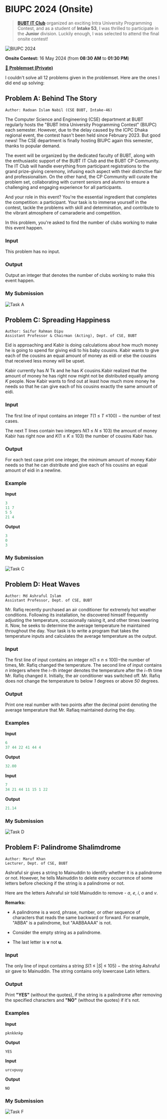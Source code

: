 # BIUPC 2024 (Onsite)

> [**BUBT IT Club**][1] organized an exciting Intra University Programming Contest, and as a student of **Intake 53**, I was thrilled to participate in the **Junior** division. Luckily enough, I was selected to attend the final onsite contest!

![BIUPC 2024](poster.jpg)

**Onsite Contest:** 16 May 2024 (from **08:30 AM** to **01:30 PM**)

[📌 **Problemset (Private)**][2]

[1]: https://www.facebook.com/BITCofficial
[2]: https://codeforces.com/gym/524390

I couldn't solve all 12 problems given in the problemset. Here are the ones I did end up solving:

## Problem A: Behind The Story

```
Author: Radoan Islam Nabil (CSE BUBT, Intake-46)
```

The Computer Science and Engineering (CSE) department at BUBT regularly hosts the "BUBT Intra University Programming Contest" (BIUPC) each semester. However, due to the delay caused by the ICPC Dhaka regional event, the contest hasn't been held since February 2023. But good news! The CSE department is finally hosting BIUPC again this semester, thanks to popular demand.

The event will be organized by the dedicated faculty of BUBT, along with the enthusiastic support of the BUBT IT Club and the BUBT CP Community. The IT Club will handle everything from participant registrations to the grand prize-giving ceremony, infusing each aspect with their distinctive flair and professionalism. On the other hand, the CP Community will curate the problem set, collaborating with current seniors and alumni to ensure a challenging and engaging experience for all participants.

And your role in this event? You're the essential ingredient that completes the competition: a participant. Your task is to immerse yourself in the contest, tackle the problems with skill and determination, and contribute to the vibrant atmosphere of camaraderie and competition.

In this problem, you're asked to find the number of clubs working to make this event happen.

### Input

This problem has no input.

### Output

Output an integer that denotes the number of clubs working to make this event happen.

### My Submission

![Task A](./preview-A.png)

## Problem C: Spreading Happiness

```
Author: Saifur Rahman Dipu
Assistant Professor & Chairman (Acting), Dept. of CSE, BUBT
```

Eid is approaching and Kabir is doing calculations about how much money he is going to spend for giving eidi to his baby cousins. Kabir wants to give each of the cousins an equal amount of money as eidi or else the cousins that received less money will be upset.

Kabir currently has _N_ Tk and he has _K_ cousins.Kabir realized that the amount of money he has right now might not be distributed equally among _K_ people. Now Kabir wants to find out at least how much more money he needs so that he can give each of his cousins exactly the same amount of eidi.

### Input

The first line of input contains an integer _T_(1 ≤ _T_ ≤100) − the number of test cases.

The next T lines contain two integers _N_(1 ≤ _N_ ≤ 103) the amount of money Kabir has right now and _K_(1 ≤ _K_ ≤ 103) the number of cousins Kabir has.

### Output

For each test case print one integer, the minimum amount of money Kabir needs so that he can distribute and give each of his cousins an equal amount of eidi in a newline.

### Example

**Input**

```c
3
11 7
5 5
21 4
```

**Output**

```c
3
0
3
```

### My Submission

![Task C](./preview-C.png)

## Problem D: Heat Waves

```
Author: Md Ashraful Islam
Assistant Professor, Dept. of CSE, BUBT
```

Mr. Rafiq recently purchased an air conditioner for extremely hot weather conditions. Following its installation, he discovered himself frequently adjusting the temperature, occasionally raising it, and other times lowering it. Now, he seeks to determine the average temperature he maintained throughout the day. Your task is to write a program that takes the temperature inputs and calculates the average temperature as the output.

### Input

The first line of input contains an integer _n_(1 ≤ _n_ ≤ 100)−the number of times, Mr. Rafiq changed the temperature. The second line of input contains _n_ integers where the *i*−th integer denotes the temperature after the *i*−th time Mr. Rafiq changed it. Initially, the air conditioner was switched off. Mr. Rafiq does not change the temperature to below _1_ degrees or above _50_ degrees.

### Output

Print one real number with two points after the decimal point denoting the average temperature that Mr. Rafiaq maintained during the day.

### Examples

**Input**

```c
6
37 44 22 41 44 4
```

**Output**

```c
32.00
```

**Input**

```c
7
34 21 44 11 15 1 22
```

**Output**

```c
21.14
```

### My Submission

![Task D](./preview-D.png)

## Problem F: Palindrome Shalimdrome

```
Author: Maruf Khan
Lecturer, Dept. of CSE, BUBT
```

Ashraful sir gives a string to Mainuddin to identify whether it is a palindrome or not. However, he tells Mainuddin to delete every occurrence of some letters before checking if the string is a palindrome or not.

Here are the letters Ashraful sir told Mainuddin to remove - _a_, _e_, _i_, _o_ and _v_.

**Remarks:**

-   A palindrome is a word, phrase, number, or other sequence of characters that reads the same backward or forward. For example, "ABBA" is a palindrome, but "AABBAAAA" is not.

-   Consider the empty string as a palindrome.

-   The last letter is **v** not **u**.

### Input

The only line of input contains a string _S_(1 ≤ |_S_| ≤ 105) − the string Ashraful sir gave to Mainuddin. The string contains only lowercase Latin letters.

### Output

Print **"YES"** (without the quotes), if the string is a palindrome after removing the specified characters and **"NO"** (without the quotes) if it's not.

### Examples

**Input**

```
pknkknkp
```

**Output**

```
YES
```

**Input**

```
urcvpuuy
```

**Output**

```
NO
```

### My Submission

![Task F](./preview-F.png)

